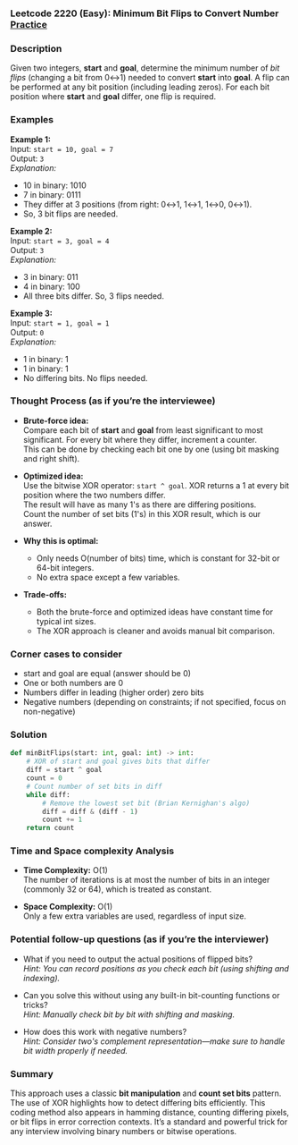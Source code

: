 ### Leetcode 2220 (Easy): Minimum Bit Flips to Convert Number [Practice](https://leetcode.com/problems/minimum-bit-flips-to-convert-number)

### Description  
Given two integers, **start** and **goal**, determine the minimum number of *bit flips* (changing a bit from 0↔1) needed to convert **start** into **goal**. A flip can be performed at any bit position (including leading zeros). For each bit position where **start** and **goal** differ, one flip is required.

### Examples  

**Example 1:**  
Input: `start = 10, goal = 7`  
Output: `3`  
*Explanation:*
- 10 in binary: 1010  
- 7 in binary:  0111  
- They differ at 3 positions (from right: 0↔1, 1↔1, 1↔0, 0↔1).
- So, 3 bit flips are needed.

**Example 2:**  
Input: `start = 3, goal = 4`  
Output: `3`  
*Explanation:*
- 3 in binary:  011  
- 4 in binary: 100  
- All three bits differ. So, 3 flips needed.

**Example 3:**  
Input: `start = 1, goal = 1`  
Output: `0`  
*Explanation:*
- 1 in binary: 1  
- 1 in binary: 1  
- No differing bits. No flips needed.


### Thought Process (as if you’re the interviewee)  
- **Brute-force idea:**  
  Compare each bit of **start** and **goal** from least significant to most significant. For every bit where they differ, increment a counter.  
  This can be done by checking each bit one by one (using bit masking and right shift).

- **Optimized idea:**  
  Use the bitwise XOR operator: `start ^ goal`. XOR returns a 1 at every bit position where the two numbers differ.  
  The result will have as many 1's as there are differing positions.  
  Count the number of set bits (1's) in this XOR result, which is our answer.

- **Why this is optimal:**  
  - Only needs O(number of bits) time, which is constant for 32-bit or 64-bit integers.
  - No extra space except a few variables.

- **Trade-offs:**  
  - Both the brute-force and optimized ideas have constant time for typical int sizes.
  - The XOR approach is cleaner and avoids manual bit comparison.


### Corner cases to consider  
- start and goal are equal (answer should be 0)
- One or both numbers are 0
- Numbers differ in leading (higher order) zero bits
- Negative numbers (depending on constraints; if not specified, focus on non-negative)


### Solution

```python
def minBitFlips(start: int, goal: int) -> int:
    # XOR of start and goal gives bits that differ
    diff = start ^ goal
    count = 0
    # Count number of set bits in diff
    while diff:
        # Remove the lowest set bit (Brian Kernighan's algo)
        diff = diff & (diff - 1)
        count += 1
    return count
```

### Time and Space complexity Analysis  

- **Time Complexity:** O(1)  
  The number of iterations is at most the number of bits in an integer (commonly 32 or 64), which is treated as constant.

- **Space Complexity:** O(1)  
  Only a few extra variables are used, regardless of input size.


### Potential follow-up questions (as if you’re the interviewer)  

- What if you need to output the actual positions of flipped bits?  
  *Hint: You can record positions as you check each bit (using shifting and indexing).*

- Can you solve this without using any built-in bit-counting functions or tricks?  
  *Hint: Manually check bit by bit with shifting and masking.*

- How does this work with negative numbers?  
  *Hint: Consider two's complement representation—make sure to handle bit width properly if needed.*


### Summary
This approach uses a classic **bit manipulation** and **count set bits** pattern. The use of XOR highlights how to detect differing bits efficiently. This coding method also appears in hamming distance, counting differing pixels, or bit flips in error correction contexts. It’s a standard and powerful trick for any interview involving binary numbers or bitwise operations.